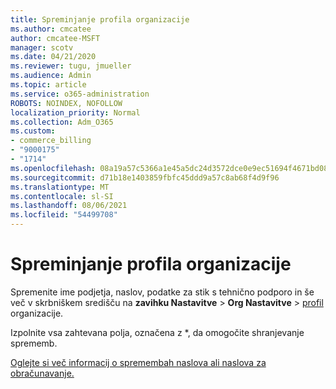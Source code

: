```yaml
---
title: Spreminjanje profila organizacije
ms.author: cmcatee
author: cmcatee-MSFT
manager: scotv
ms.date: 04/21/2020
ms.reviewer: tugu, jmueller
ms.audience: Admin
ms.topic: article
ms.service: o365-administration
ROBOTS: NOINDEX, NOFOLLOW
localization_priority: Normal
ms.collection: Adm_O365
ms.custom:
- commerce_billing
- "9000175"
- "1714"
ms.openlocfilehash: 08a19a57c5366a1e45a5dc24d3572dce0e9ec51694f4671bd0881218f5cd4b89
ms.sourcegitcommit: d71b18e1403859fbfc45ddd9a57c8ab68f4d9f96
ms.translationtype: MT
ms.contentlocale: sl-SI
ms.lasthandoff: 08/06/2021
ms.locfileid: "54499708"
---
```

# <a name="change-organization-profile"></a>Spreminjanje profila organizacije

Spremenite ime podjetja, naslov, podatke za stik s tehnično podporo in še več v skrbniškem središču na **zavihku Nastavitve**  >  **Org Nastavitve**  >  [profil](https://admin.microsoft.com/AdminPortal/Home#/Settings/OrganizationProfile/:/Settings/L1/OrganizationInformation) organizacije.

Izpolnite vsa zahtevana polja, označena z *, da omogočite shranjevanje sprememb.

[Oglejte si več informacij o spremembah naslova ali naslova za obračunavanje.](/microsoft-365/admin/manage/change-address-contact-and-more)
